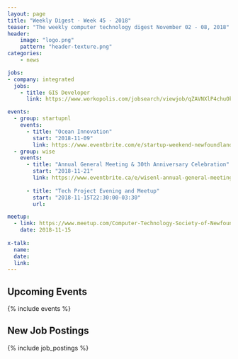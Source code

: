 ```yaml
---
layout: page
title: "Weekly Digest - Week 45 - 2018"
teaser: "The weekly computer technology digest November 02 - 08, 2018"
header:
    image: "logo.png"
    pattern: "header-texture.png"
categories:
    - news

jobs:
- company: integrated
  jobs:
    - title: GIS Developer
      link: https://www.workopolis.com/jobsearch/viewjob/qZAVNXlP4chuOkgqSkrsi0FD0ptbjd4umJQJd5QS5wtZcdNS5qczSQ

events:
  - group: startupnl
    events:
      - title: "Ocean Innovation"
        start: "2018-11-09"
        link: https://www.eventbrite.com/e/startup-weekend-newfoundland-labrador-ocean-innovation-tickets-49963259454
  - group: wise
    events:
      - title: "Annual General Meeting & 30th Anniversary Celebration"
        start: "2018-11-21"
        link: https://www.eventbrite.ca/e/wisenl-annual-general-meeting-30th-anniversary-celebration-tickets-51383687994
      
      - title: "Tech Project Evening and Meetup"
        start: "2018-11-15T22:30:00-03:30"
        url: 

meetup:
  - link: https://www.meetup.com/Computer-Technology-Society-of-Newfoundland-and-Labrador/events/rpdzmpyxpbtb/
    date: 2018-11-15
  
x-talk:
  name:
  date: 
  link: 
---
```


## Upcoming Events
{% include events %}

## New Job Postings
{% include job_postings %}
